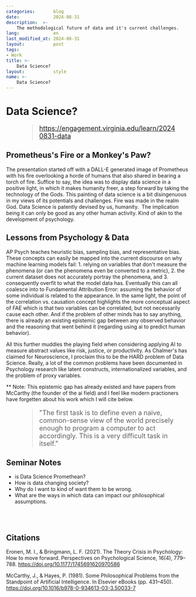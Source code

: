 ```yaml
---
categories:       blog
date:             2024-08-31
description:  >-
    The methodological future of data and it's current challenges.
lang:             en
last_modified_at: 2024-08-31
layout:           post
tags:
- Work
title: >-
    Data Science?
layout:           style
name: >-
    Data Science?
---
```


# Data Science?

<figure class="container-lg" style="padding: 0;">
    <blockquote class="blockquote" style="font-size: 18px;">
    <a href="https://engagement.virginia.edu/learn/20240831-data">https://engagement.virginia.edu/learn/20240831-data</a>
    </blockquote>
</figure>

## Prometheus's Fire or a Monkey's Paw? 

The presentation started off with a DALL-E generated image of Prometheus with his fire overlooking a horde of humans that also shared in bearing a torch of fire. Suffice to say, the idea was to display data science in a positive light, in which it makes humanity freer, a step forward by taking the technology of the Gods. This painting of data science is a bit disingenuous in my views of its potentials and challenges. Fire was made in the realm God. Data Science is patently devised by us, humanity.  The implication being it can only be good as any other human activity. Kind of akin to the development of psychology.

## Lessons from Psychology & Data

AP Psych teaches heuristic bias, sampling bias, and representative bias. These concepts can easily be mapped into the current discourse on why machine learning models fail: 1. relying on variables that don't measure the phenomena (or can the phenomena even be converted to a metric), 2. the current dataset does not accurately portray the phenomena, and 3. consequently overfit to what the model data has. Eventually this can all coalesce into to Fundamental Attribution Error: assuming the behavior of some individual is related to the appearance. In the same light, the point of the correlation vs. causation concept highlights the more conceptual aspect of FAE which is that two variables can be correlated, but not necessarily cause each other. And if the problem of other minds has to say anything, there is already an existing epistemic gap between any observed behavior and the reasoning that went behind it (regarding using ai to predict human behavior). 

All this further muddles the playing field when considering applying AI to measure abstract values like risk, justice, or productivity. As Chalmer's has claimed for Neuroscience, I proclaim this to be the HARD problem of Data Science. Really, a lot of the common problems have been documented in Psychology research like latent constructs, internationalized variables, and the problem of proxy variables.

** Note: This epistemic gap has already existed and have papers from McCarthy (the founder of the ai field) and I feel like modern practioners have forgetten about his work which I will cite below.

<figure class="container-lg" style="padding: 0;">
    <blockquote class="blockquote" style="font-size: 18px;">
    <p>"The first task is to define even a naive, common-sense view of the world precisely enough to program a computer to act accordingly. This is a very difficult task in itself."</p>
    </blockquote>
</figure>

## Seminar Notes

- is Data Science Promethean?
- How is data changing society?
- Why do I want to kind of want them to be wrong.
- What are the ways in which data can impact our philosophical assumptions.

<br/><br/>

## Citations

Eronen, M. I., & Bringmann, L. F. (2021). The Theory Crisis in Psychology: How to move forward. Perspectives on Psychological Science, 16(4), 779–788. https://doi.org/10.1177/1745691620970586

McCarthy, J., & Hayes, P. (1981). Some Philosophical Problems from the Standpoint of Artificial Intelligence. In Elsevier eBooks (pp. 431–450). https://doi.org/10.1016/b978-0-934613-03-3.50033-7
